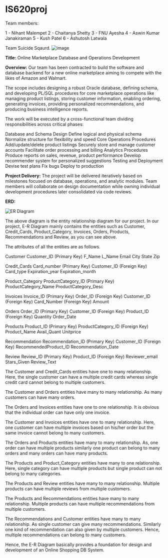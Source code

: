 # IS620proj

Team members:  

1 - Nihant Malempet
2 - Chaitanya Shetty
3 - FNU Ayesha
4 - Aswin Kumar Janakiraman
5 - Kush Patel
6 - Ashutosh Latwala


Team Suicide Sqaurd.
![image](https://github.com/kushptl1/IS620proj/assets/150859750/9e062a31-49a1-4904-adba-016609767ccc)


**Title:** Online Marketplace Database and Operations Development

**Overview:** Our team has been contracted to build the software and database backend for a new online marketplace aiming to compete with the likes of Amazon and Walmart.

The scope includes designing a robust Oracle database, defining schema, and developing PL/SQL procedures for core marketplace operations like managing product listings, storing customer information, enabling ordering, generating invoices, providing personalized recommendations, and producing business intelligence reports.

The work will be executed by a cross-functional team dividing responsibilities across critical phases:

Database and Schema Design
Define logical and physical schema
Normalize structure for flexibility and speed
Core Operations Procedures
Add/update/delete product listings
Securely store and manage customer accounts
Facilitate order processing and billing
Analytics Procedures
Produce reports on sales, revenue, product performance
Develop recommender system for personalized suggestions
Testing and Deployment
Devise test plans
Fix bugs
Deploy to production

**Project Delivery:** The project will be delivered iteratively based on milestones focused on database, operations, and analytic modules. Team members will collaborate on design documentation while owning individual development procedures later consolidated via code reviews.

**ERD:**

![ER Diagram](https://github.com/kushptl1/IS620proj/assets/150859992/3d79b746-90f2-4135-b254-79f55a37eb43)

The above diagram is the entity relationship diagram for our project.
In our project, E-R Diagram mainly contains the entities such as Customer, Credit_Cards, Product_Category, Invoices, Orders, Products, Recommendations and Review, as you can see above.

The attributes of all the entities are as follows.

Customer
	Customer_ID (Primary Key)
	F_Name
	L_Name
	Email
	City
	State
	Zip
	
Credit_Cards
	Card_number (Primary Key)
	Customer_ID (Foreign Key)
	Card_type
	Expiration_year
	Expiration_month

Product_Category
	ProductCategory_ID (Primary Key)
	ProductCategory_Name
	ProductCategory_Desc

Invoices
	Invoice_ID (Primary Key)
	Order_ID (Foreign Key)
	Customer_ID (Foreign Key)
	Card_Number (Foreign Key)
	Amount

Orders
	Order_ID (Primary Key)
	Customer_ID (Foreign Key)
	Product_ID (Foreign Key)
	Quantity
	Order_Date

Products
	Product_ID (Primary Key)
	ProductCategory_ID (Foreign Key)
	Product_Name
	Avail_Quant
	Unitprice

Recommendation
	Recommendation_ID (Primary Key)
	Customer_ID (Foreign Key)
	RecommendedProduct_ID
	Recommendation_Date

Review
	Review_ID (Primary Key)
	Product_ID (Foreign Key)
	Reviewer_email
	Stars_Given
	Review_Text

The Customer and Credit_Cards entities have one to many relationship. Here, the single customer can have a multiple credit cards whereas single credit card cannot belong to multiple customers.

The Customer and Orders entities have many to many relationship. As many customers can have many orders.

The Orders and Invoices entities have one to one relationship. It is obvious that the individual order can have only one invoice.

The Customer and Invoices entities have one to many relationship. Here, one customer can have multiple invoices based on his/her order but the same invoice cannot belong to many customers.

The Orders and Products entities have many to many relationship. As, one order can have multiple products similarly one product can belong to many orders and many orders can have many products.

The Products and Product_Category entities have many to one relationship. Here, single category can have multiple products but single product can not belong to many categories.

The Products and Review entities have many to many relationship. Multiple products can have multiple reviews from multiple customers.

The Products and Recommendations entities have many to many relationship. Multiple products can have multiple recommendations from multiple customers.

The Recommendations and Customer entities have many to many relationship. As single customer can give many recommendations. Similarly one kind of recommendation can also given by multiple customers. Hence, multiple recommendations can belong to many customers.

Hence, the E-R Diagram basically provides a foundation for design and development of an Online Shopping DB System.
